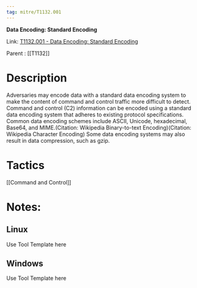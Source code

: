 ```yaml
---
tag: mitre/T1132.001
---
```


**Data Encoding: Standard Encoding**

Link: [T1132.001 - Data Encoding: Standard Encoding](https://attack.mitre.org/techniques/T1132/001)

Parent : [[T1132]]


# Description

Adversaries may encode data with a standard data encoding system to make the content of command and control traffic more difficult to detect. Command and control (C2) information can be encoded using a standard data encoding system that adheres to existing protocol specifications. Common data encoding schemes include ASCII, Unicode, hexadecimal, Base64, and MIME.(Citation: Wikipedia Binary-to-text Encoding)(Citation: Wikipedia Character Encoding) Some data encoding systems may also result in data compression, such as gzip.

# Tactics


[[Command and Control]]


# Notes:

## Linux

Use Tool Template here

## Windows

Use Tool Template here